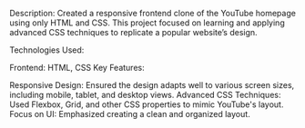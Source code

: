 Description:
Created a responsive frontend clone of the YouTube homepage using only HTML and CSS. This project focused on learning and applying advanced CSS techniques to replicate a popular website’s design.

Technologies Used:

Frontend: HTML, CSS
Key Features:

Responsive Design: Ensured the design adapts well to various screen sizes, including mobile, tablet, and desktop views.
Advanced CSS Techniques: Used Flexbox, Grid, and other CSS properties to mimic YouTube's layout.
Focus on UI: Emphasized creating a clean and organized layout.
